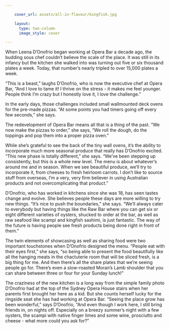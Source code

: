 ```yaml
---

    cover_url: assets/all-in-flavour/kingfish.jpg

    layout:
      type: two-column
      image_style: cover

---
```


When Leena D’Onofrio began working at Opera Bar a decade ago, the budding sous chef couldn’t believe the scale of the place. It was still in its infancy but the kitchen she walked into was turning out five or six thousand plates a week. Today, that number’s nearly tripled to over 15,000 plates a week.

“This is a beast,” laughs D’Onofrio, who is now the executive chef at Opera Bar,  “And I love to tame it! I thrive on the stress - it makes me feel younger. People think I’m crazy but I honestly love it, I love the challenge.”

In the early days, those challenges included small wallmounted deck ovens for the pre-made pizzas. “At some points you had timers going off every few seconds,” she says.

The redevelopment of Opera Bar means all that is a thing of the past. “We now make the pizzas to order,” she says, “We roll the dough, do the toppings and pop them into a proper pizza oven.”

While she’s grateful to see the back of the tiny wall ovens, it’s the ability to incorporate much more seasonal produce that really has D’Onofrio excited. “This new phase is totally different,” she says. “We’ve been stepping up consistently, but this is a whole new level. The menu is about whatever’s around me and in season. When we see beautiful produce, we’ll try to incorporate it, from cheeses to fresh heirloom carrots. I don’t like to source stuff from overseas, I’m a very, very firm believer in using Australian products and not overcomplicating that product.”

D’Onofrio, who has worked in kitchens since she was 18, has seen tastes change and evolve. She believes people these days are more willing to try new things. “It’s nice to push the boundaries,” she says. “We’ll always cater to everybody but having things like the Raw Bar where you can get six or eight different varieties of oysters, shucked to order at the bar, as well as raw seafood like scampi and kingfish sashimi, is just fantastic. The way of the future is having people see fresh products being done right in front of them.”

The twin elements of showcasing as well as sharing food were two important touchstones when D’Onofrio designed the menu. “People eat with their eyes first,” she says, “so being able to present the food beautifully like all the hanging meats in the chactuterie room that will be sliced fresh, is a big thing for me. And then there’s all the share plates that we’re seeing people go for.  There’s even a slow-roasted Moran’s Lamb shoulder that you can share between three or four for your Sunday lunch!”

The craziness of the new kitchen is a long way from the simple family photo D’Onofrio had at the top of the Sydney Opera House stairs when her parents first brought her here as a kid. But she counts herself lucky for the ringside seat she has had working at Opera Bar. “Seeing the place grow has been wonderful,” says D’Onofrio, “And even though I work here, I still bring friends in, on nights off. Especially on a breezy summer’s night with a few oysters, the scampi with native finger limes and some wine, prosciutto and cheese - what more could you ask for?”
